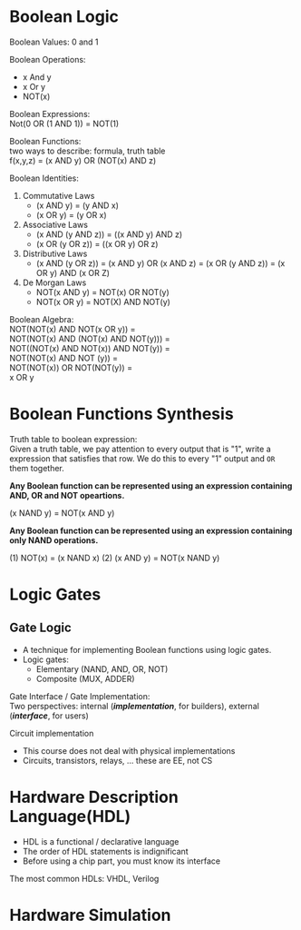 # Boolean Logic
Boolean Values: 0 and 1

Boolean Operations:
- x And y  
- x Or y  
- NOT(x)  

Boolean Expressions:  
Not(0 OR (1 AND 1)) = NOT(1)

Boolean Functions:  
two ways to describe: formula, truth table  
f(x,y,z) = (x AND y) OR (NOT(x) AND z)

Boolean Identities:  
1. Commutative Laws
    - (x AND y) = (y AND x)
    - (x OR y) = (y OR x)
2. Associative Laws
    - (x AND (y AND z)) = ((x AND y) AND z)
    - (x OR (y OR z)) = ((x OR y) OR z)
3. Distributive Laws
    - (x AND (y OR z)) = (x AND y) OR (x AND z)
    = (x OR (y AND z)) = (x OR y) AND (x OR Z)
4. De Morgan Laws
    - NOT(x AND y) = NOT(x) OR NOT(y)
    - NOT(x OR y) = NOT(X) AND NOT(y)

Boolean Algebra:  
NOT(NOT(x) AND NOT(x OR y)) =  
NOT(NOT(x) AND (NOT(x) AND NOT(y))) =  
NOT((NOT(x) AND NOT(x)) AND NOT(y)) =  
NOT(NOT(x) AND NOT (y)) =  
NOT(NOT(x)) OR NOT(NOT(y)) =  
x OR y
# Boolean Functions Synthesis
Truth table to boolean expression:  
Given a truth table, we pay attention to every output that is "1", write a expression that satisfies that row. We do this to every "1" output and `OR` them together.

**Any Boolean function can be represented using an expression containing AND, OR and NOT opeartions.**

(x NAND y) = NOT(x AND y)

**Any Boolean function can be represented using an expression containing only NAND operations.**

(1) NOT(x) = (x NAND x)
(2) (x AND y) = NOT(x NAND y)
# Logic Gates
## Gate Logic
- A technique for implementing Boolean functions using logic gates.
- Logic gates:
    - Elementary (NAND, AND, OR, NOT)
    - Composite (MUX, ADDER)


Gate Interface / Gate Implementation:  
Two perspectives: internal (***implementation***, for builders), external (***interface***, for users)

Circuit implementation
- This course does not deal with physical implementations
- Circuits, transistors, relays, ... these are EE, not CS
# Hardware Description Language(HDL)
- HDL is a functional / declarative language
- The order of HDL statements is indignificant
- Before using a chip part, you must know its interface

The most common HDLs: VHDL, Verilog
# Hardware Simulation
